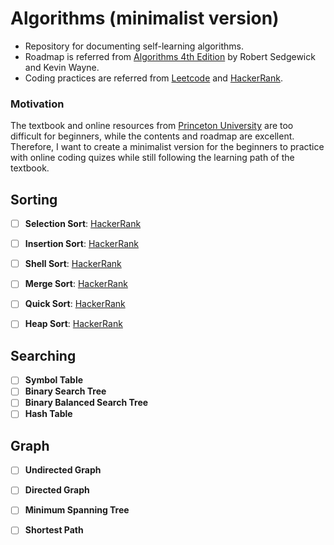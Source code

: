 # Algorithms (minimalist version)
- Repository for documenting self-learning algorithms. 
- Roadmap is referred from [Algorithms 4th Edition](https://algs4.cs.princeton.edu/home/) by Robert Sedgewick and Kevin Wayne.
- Coding practices are referred from [Leetcode](https://leetcode.com/) and [HackerRank](https://www.hackerrank.com/).

### Motivation
The textbook and online resources from [Princeton University](https://algs4.cs.princeton.edu/home/) are too difficult for beginners, while the contents and roadmap are excellent. Therefore, I want to create a minimalist version for the beginners to practice with online coding quizes while still following the learning path of the textbook.

## Sorting 
- [ ] **Selection Sort**: [HackerRank](https://www.hackerrank.com/contests/17cs1102/challenges/3c-implement-selection-sort)
- [ ] **Insertion Sort**: [HackerRank](https://www.hackerrank.com/challenges/insertionsort1/problem)
- [ ] **Shell Sort**: [HackerRank](https://www.hackerrank.com/challenges/ctci-shell-sort)
- [ ] **Merge Sort**: [HackerRank](https://www.hackerrank.com/contests/hw1/challenges/merge-sort)
- [ ] **Quick Sort**: [HackerRank](https://www.hackerrank.com/challenges/quicksort1/problem)
- [ ] **Heap Sort**: [HackerRank](https://www.hackerrank.com/contests/hw1/challenges/heap-sort)


## Searching 
- [ ] **Symbol Table**
- [ ] **Binary Search Tree**
- [ ] **Binary Balanced Search Tree**
- [ ] **Hash Table**

## Graph
- [ ] **Undirected Graph**
- [ ] **Directed Graph**
- [ ] **Minimum Spanning Tree**
- [ ] **Shortest Path**


